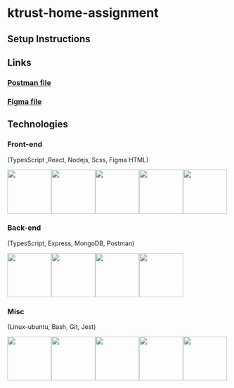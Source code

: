 # ktrust-home-assignment

## Setup Instructions

<!-- ### Backend
```
cd backend
``` -->

## Links

### [Postman file](https://drive.google.com/file/d/1jXxmcHDDxXo1PicyYv6JSUSiVem8LMBd/view?usp=sharing)

### [Figma file](https://www.figma.com/proto/JG4aGk1xXKP2upHyemUmuA/Untitled?type=design&node-id=27-[…]id=0%3A1&starting-point-node-id=27%3A5887&show-proto-sidebar=1)

## Technologies

### Front-end

(TypesScript ,React, Nodejs, Scss, Figma HTML)

<img src="frontend/src/assets/readme/ts.png" width="100" hight="150"><img src="frontend/src/assets/readme/react.png" width="100" hight="150"><img src="frontend/src/assets/readme/sass.png" width="100" hight="150"><img src="frontend/src/assets/readme/figma.png" width="100" hight="150"><img src="frontend/src/assets/readme/html.png" width="100" hight="150">

### Back-end

(TypesScript, Express, MongoDB, Postman)

<img src="frontend/src/assets/readme/ts.png" width="100" hight="150"><img src="frontend/src/assets/readme/express-js.png" width="100" hight="150"><img src="frontend/src/assets/readme/mongodb.png" width="100" hight="150"><img src="frontend/src/assets/readme/postman.png" width="100" hight="150">

### Misc

(Linux-ubuntu, Bash, Git, Jest)

<img src="frontend/src/assets/readme/linux.png" width="100" hight="150"><img src="frontend/src/assets/readme/ubuntu.png" width="100" hight="150"><img src="frontend/src/assets/readme/terminal-bash.png" width="100" hight="150"><img src="frontend/src/assets/readme/git.png" width="100" hight="150"><img src="frontend/src/assets/readme/jest.png" width="100" hight="150">
